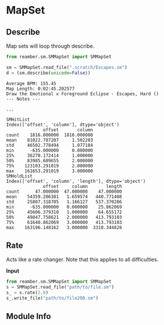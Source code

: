 # MapSet

## Describe

Map sets will loop through describe.

```py
from reamber.sm.SMMapSet import SMMapSet

sm = SMMapSet.read_file(".scratch/Escapes.sm")
d = (sm.describe(unicode=False))
```

```
Average BPM: 155.45
Map Length: 0:02:45.202577
Draw the Emotional x Foreground Eclipse - Escapes, Hard ()
--- Notes ---

...

SMHitList
Index(['offset', 'column'], dtype='object')
              offset       column
count    1816.000000  1816.000000
mean    81022.787207     1.502203
std     46502.778494     1.077184
min      -635.000000     0.000000
25%     36270.172414     1.000000
50%     83985.689655     2.000000
75%    123103.291019     2.000000
max    161653.291019     3.000000
SMHoldList
Index(['offset', 'column', 'length'], dtype='object')
              offset     column       length
count      47.000000  47.000000    47.000000
mean    54359.206381   1.659574   440.771408
std     25807.318705   1.166127   537.370286
min      -635.000000   0.000000    25.862069
25%     45606.379310   1.000000    64.655172
50%     49847.758621   2.000000   413.793103
75%     61640.862069   3.000000   413.793103
max    163196.148162   3.000000  3310.344828
```

## Rate

Acts like a rate changer. Note that this applies to all difficulties.

**Input**

```py
from reamber.sm.SMMapSet import SMMapSet
s = SMMapSet.read_file("path/to/file.sm")
s_ = s.rate(2.0)
s_.write_file("path/to/file200.sm")
```

## Module Info

```{automodule} reamber.base.MapSet
```